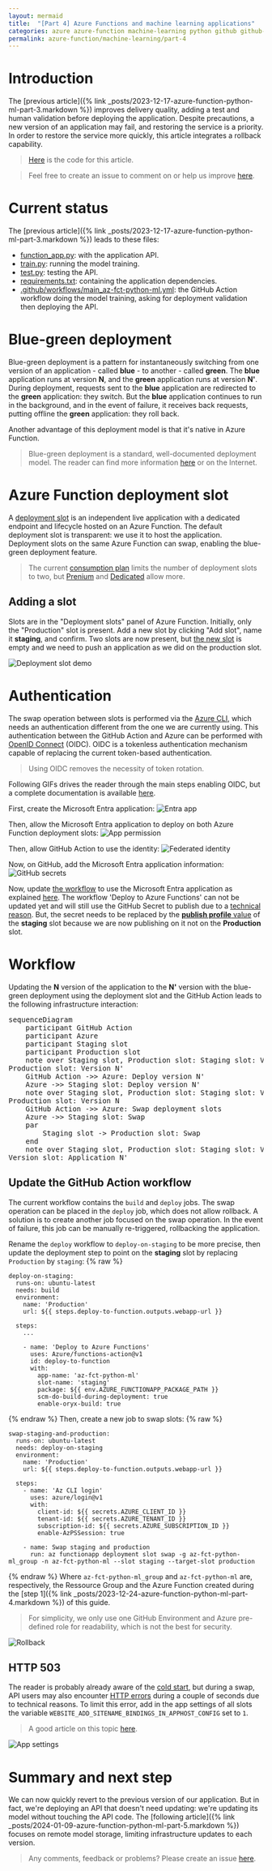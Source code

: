 ```yaml
---
layout: mermaid
title:  "[Part 4] Azure Functions and machine learning applications"
categories: azure azure-function machine-learning python github github-action
permalink: azure-function/machine-learning/part-4
---
```

# Introduction
The [previous article]({% link _posts/2023-12-17-azure-function-python-ml-part-3.markdown %}) improves delivery quality, adding a test and human validation before deploying the application. Despite precautions,  a new version of an application may fail, and restoring the service is a priority. In order to restore the service more quickly, this article integrates a rollback capability.

> [Here](https://github.com/florian-vuillemot/az-fct-python-ml/tree/main/part-4) is the code for this article.

> Feel free to create an issue to comment on or help us improve [here](https://github.com/florian-vuillemot/florian-vuillemot.github.io).


# Current status
The [previous article]({% link _posts/2023-12-17-azure-function-python-ml-part-3.markdown %}) leads to these files:
- [function_app.py](https://github.com/florian-vuillemot/az-fct-python-ml/blob/main/part-3/function_app.py): with the application API.
- [train.py](https://github.com/florian-vuillemot/az-fct-python-ml/blob/main/part-3/train.py): running the model training.
- [test.py](https://github.com/florian-vuillemot/az-fct-python-ml/blob/main/part-3/test.py): testing the API.
- [requirements.txt](https://github.com/florian-vuillemot/az-fct-python-ml/blob/main/part-3/requirements.txt): containing the application dependencies.
- [.github/workflows/main_az-fct-python-ml.yml](https://github.com/florian-vuillemot/az-fct-python-ml/blob/main/part-3/.github/workflows/main_az-fct-python-ml.yml): the GitHub Action workflow doing the model training, asking for deployment validation then deploying the API.

# Blue-green deployment
Blue-green deployment is a pattern for instantaneously switching from one version of an application - called **blue** - to another - called **green**. The **blue** application runs at version **N**, and the **green** application runs at version **N'**. During deployment, requests sent to the **blue** application are redirected to the **green** application: they switch. But the **blue** application continues to run in the background, and in the event of failure, it receives back requests, putting offline the **green** application: they roll back.

Another advantage of this deployment model is that it's native in Azure Function.

> Blue-green deployment is a standard, well-documented deployment model. The reader can find more information [here](https://en.wikipedia.org/wiki/Blue%E2%80%93green_deployment) or on the Internet.

# Azure Function deployment slot
A [deployment slot](https://learn.microsoft.com/en-us/azure/azure-functions/functions-deployment-slots?tabs=azure-portal) is an independent live application with a dedicated endpoint and lifecycle hosted on an Azure Function. The default deployment slot is transparent: we use it to host the application. Deployment slots on the same Azure Function can swap, enabling the blue-green deployment feature.

> The current [consumption plan](https://learn.microsoft.com/en-us/azure/azure-functions/consumption-plan) limits the number of deployment slots to two, but [Prenium](https://learn.microsoft.com/en-us/azure/azure-functions/functions-premium-plan?tabs=portal) and [Dedicated](https://learn.microsoft.com/en-us/azure/azure-functions/dedicated-plan) allow more.

## Adding a slot
Slots are in the "Deployment slots" panel of Azure Function. Initially, only the "Production" slot is present. Add a new slot by clicking "Add slot", name it **staging**, and confirm. Two slots are now present, but [the new slot](https://learn.microsoft.com/en-us/azure/app-service/deploy-staging-slots?tabs=portal) is empty and we need to push an application as we did on the production slot.

![Deployment slot demo](/assets/2023-12-24-azure-function-python-ml-part-4/create-slot.gif)

# Authentication
The swap operation between slots is performed via the [Azure CLI](https://learn.microsoft.com/en-us/cli/azure/), which needs an authentication different from the one we are currently using. This authentication between the GitHub Action and Azure can be performed with [OpenID Connect](https://docs.github.com/en/actions/deployment/security-hardening-your-deployments/configuring-openid-connect-in-azure) (OIDC). OIDC is a tokenless authentication mechanism capable of replacing the current token-based authentication.

> Using OIDC removes the necessity of token rotation.

Following GIFs drives the reader through the main steps enabling OIDC, but a complete documentation is available [here](https://learn.microsoft.com/en-us/azure/developer/github/connect-from-azure?tabs=azure-portal%2Clinux).

First, create the Microsoft Entra application:
![Entra app](/assets/2023-12-24-azure-function-python-ml-part-4/create-app.gif)

Then, allow the Microsoft Entra application to deploy on both Azure Function deployment slots:
![App permission](/assets/2023-12-24-azure-function-python-ml-part-4/app-permissions.gif)

Then, allow GitHub Action to use the identity:
![Federated identity](/assets/2023-12-24-azure-function-python-ml-part-4/federated.gif)

Now, on GitHub, add the Microsoft Entra application information:
![GitHub secrets](/assets/2023-12-24-azure-function-python-ml-part-4/workflow-identity.gif)

Now, update [the workflow](https://github.com/florian-vuillemot/az-fct-python-ml/tree/main/part-4/.github/workflows/main_az-fct-python-ml.yml) to use the Microsoft Entra application as explained [here](https://learn.microsoft.com/en-us/azure/developer/github/connect-from-azure?tabs=azure-portal%2Clinux#set-up-azure-login-with-openid-connect-authentication). The workflow 'Deploy to Azure Functions' can not be updated yet and will still use the GitHub Secret to publish due to a [technical reason](https://github.com/Azure/functions-action/issues/147). But, the secret needs to be replaced by the [**publish profile** value](https://learn.microsoft.com/en-us/azure/azure-functions/functions-how-to-use-azure-function-app-settings?tabs=portal) of the **staging** slot because we are now publishing on it not on the **Production** slot.

# Workflow
Updating the **N** version of the application to the **N'** version with the blue-green deployment using the deployment slot and the GitHub Action leads to the following infrastructure interaction:
<pre class="mermaid">
sequenceDiagram
    participant GitHub Action
    participant Azure
    participant Staging slot
    participant Production slot
    note over Staging slot, Production slot: Staging slot: Version unknow<br>Production slot: Version N'
    GitHub Action ->> Azure: Deploy version N'
    Azure ->> Staging slot: Deploy version N'
    note over Staging slot, Production slot: Staging slot: Version N'<br>Production slot: Version N
    GitHub Action ->> Azure: Swap deployment slots
    Azure ->> Staging slot: Swap
    par
        Staging slot -> Production slot: Swap
    end
    note over Staging slot, Production slot: Staging slot: Version N<br>Version slot: Application N'
</pre>

## Update the GitHub Action workflow
The current workflow contains the `build` and `deploy` jobs. The swap operation can be placed in the `deploy` job, which does not allow rollback. A solution is to create another job focused on the swap operation. In the event of failure, this job can be manually re-triggered, rollbacking the application.

Rename the `deploy` workflow to `deploy-on-staging` to be more precise, then update the deployment step to point on the **staging** slot by replacing `Production` by `staging`:
{% raw %}
```
deploy-on-staging:
  runs-on: ubuntu-latest
  needs: build
  environment:
    name: 'Production'
    url: ${{ steps.deploy-to-function.outputs.webapp-url }}

  steps:
    ...

    - name: 'Deploy to Azure Functions'
      uses: Azure/functions-action@v1
      id: deploy-to-function
      with:
        app-name: 'az-fct-python-ml'
        slot-name: 'staging'
        package: ${{ env.AZURE_FUNCTIONAPP_PACKAGE_PATH }}
        scm-do-build-during-deployment: true
        enable-oryx-build: true
```
{% endraw %}
Then, create a new job to swap slots:
{% raw %}
```
swap-staging-and-production:
  runs-on: ubuntu-latest
  needs: deploy-on-staging
  environment:
    name: 'Production'
    url: ${{ steps.deploy-to-function.outputs.webapp-url }}

  steps:
    - name: 'Az CLI login'
      uses: azure/login@v1
      with:
        client-id: ${{ secrets.AZURE_CLIENT_ID }}
        tenant-id: ${{ secrets.AZURE_TENANT_ID }}
        subscription-id: ${{ secrets.AZURE_SUBSCRIPTION_ID }}
        enable-AzPSSession: true

    - name: Swap staging and production
      run: az functionapp deployment slot swap -g az-fct-python-ml_group -n az-fct-python-ml --slot staging --target-slot production
```
{% endraw %}
Where `az-fct-python-ml_group` and `az-fct-python-ml` are, respectively, the Ressource Group and the Azure Function created during the [step 1]({% link _posts/2023-12-24-azure-function-python-ml-part-4.markdown %}) of this guide.

> For simplicity, we only use one GitHub Environment and Azure pre-defined role for readability, which is not the best for security.

![Rollback](/assets/2023-12-24-azure-function-python-ml-part-4/rollback.gif)

## HTTP 503
The reader is probably already aware of the [cold start](https://azure.microsoft.com/fr-fr/blog/understanding-serverless-cold-start/), but during a swap, API users may also encounter [HTTP errors](https://github.com/projectkudu/kudu/wiki/Configurable-settings#disable-the-generation-of-bindings-in-applicationhostconfig) during a couple of seconds due to technical reasons. To limit this error, add in the app settings of all slots the variable `WEBSITE_ADD_SITENAME_BINDINGS_IN_APPHOST_CONFIG` set to `1`.

> A good article on this topic [here](https://medium.com/@yapaxinl/azure-deployment-slots-how-not-to-make-deployment-worse-23c5819d1a17).

![App settings](/assets/2023-12-24-azure-function-python-ml-part-4/app-settings.gif)

# Summary and next step
We can now quickly revert to the previous version of our application. But in fact, we're deploying an API that doesn't need updating: we're updating its model without touching the API code. The [following article]({% link _posts/2024-01-09-azure-function-python-ml-part-5.markdown %}) focuses on remote model storage, limiting infrastructure updates to each version.

> Any comments, feedback or problems? Please create an issue [here](https://github.com/florian-vuillemot/florian-vuillemot.github.io).
